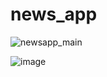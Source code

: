  
# news_app
 
![newsapp_main](https://user-images.githubusercontent.com/64880576/202857594-e1a1832c-960f-476e-9ff7-a0a1a911ea33.png)

![image](https://user-images.githubusercontent.com/64880576/202857683-76e33dd8-854a-4dff-a5a1-86e3fe08f3b7.png)

